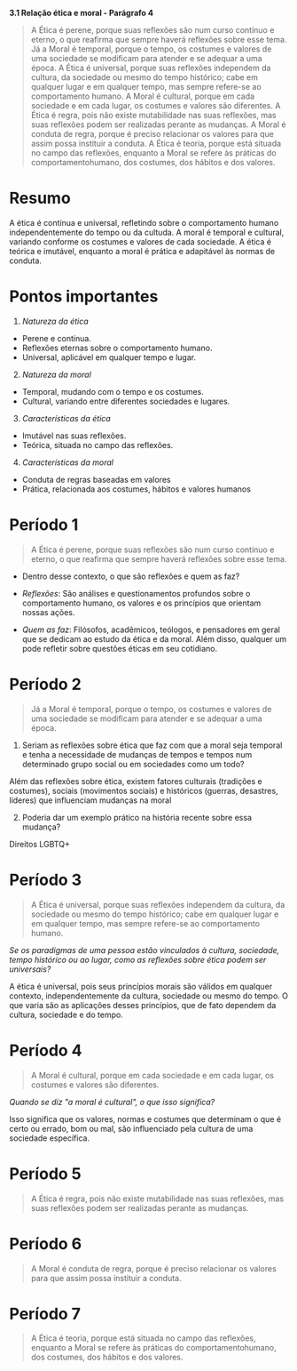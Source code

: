 **3.1 Relação ética e moral - Parágrafo 4**

> A Ética é perene, porque suas reflexões são num curso contínuo e eterno, o que reafirma que sempre haverá reflexões sobre esse tema. Já a Moral é temporal, porque o tempo, os costumes e valores de uma sociedade se modificam para atender e se adequar a uma época. A Ética é universal, porque suas reflexões independem da cultura, da sociedade ou mesmo do tempo histórico; cabe em qualquer lugar e em qualquer tempo, mas sempre refere-se ao comportamento humano. A Moral é cultural, porque em cada sociedade e em cada lugar, os costumes e valores são diferentes. A Ética é regra, pois não existe mutabilidade nas suas reflexões, mas suas reflexões podem ser realizadas perante as mudanças. A Moral é conduta de regra, porque é preciso relacionar os valores para que assim possa instituir a conduta. A Ética é teoria, porque está situada no campo das reflexões, enquanto a Moral se refere às práticas do comportamentohumano, dos costumes, dos hábitos e dos valores.

# Resumo

A ética é contínua e universal, refletindo sobre o comportamento humano independentemente do tempo ou da cultuda. A moral é temporal e cultural, variando conforme os costumes e valores de cada sociedade. A ética é teórica e imutável, enquanto a moral é prática e adapitável às normas de conduta.

# Pontos importantes

1. *Natureza da ética*
   
- Perene e contínua.
- Reflexões eternas sobre o comportamento humano.
- Universal, aplicável em qualquer tempo e lugar.

2. *Natureza da moral*
   
- Temporal, mudando com o tempo e os costumes.
- Cultural, variando entre diferentes sociedades e lugares.
     
3. *Características da ética*
   
- Imutável nas suas reflexões.
- Teórica, situada no campo das reflexões.
  
4. *Características da moral*

- Conduta de regras baseadas em valores
- Prática, relacionada aos costumes, hábitos e valores humanos

# Período 1

> A Ética é perene, porque suas reflexões são num curso contínuo e eterno, o que reafirma que sempre haverá reflexões sobre esse tema. 

* Dentro desse contexto, o que são reflexões e quem as faz?

- *Reflexões*: São análises e questionamentos profundos sobre o comportamento humano, os valores e os princípios que orientam nossas ações.
  
- *Quem as faz*: Filósofos, acadêmicos, teólogos, e pensadores em geral que se dedicam ao estudo da ética e da moral. Além disso, qualquer um pode refletir sobre questões éticas em seu cotidiano.

# Período 2 

> Já a Moral é temporal, porque o tempo, os costumes e valores de uma sociedade se modificam para atender e se adequar a uma época.

1. Seriam as reflexões sobre ética que faz com que a moral seja temporal e tenha a necessidade de mudanças de tempos e tempos num determinado grupo social ou em sociedades como um todo?
   
Além das reflexões sobre ética, existem fatores culturais (tradições e costumes), sociais (movimentos sociais) e históricos (guerras, desastres, líderes) que influenciam mudanças na moral

2. Poderia dar um exemplo prático na história recente sobre essa mudança?

Direitos LGBTQ+

# Período 3

> A Ética é universal, porque suas reflexões independem da cultura, da sociedade ou mesmo do tempo histórico; cabe em qualquer lugar e em qualquer tempo, mas sempre refere-se ao comportamento humano. 

*Se os paradigmas de uma pessoa estão vinculados à cultura, sociedade, tempo histórico ou ao lugar, como as reflexões sobre ética podem ser universais?*

A ética é universal, pois seus princípios morais são válidos em qualquer contexto, independentemente da cultura, sociedade ou mesmo do tempo. O que varia são as aplicações desses princípios, que de fato dependem da cultura, sociedade e do tempo.

# Período 4

> A Moral é cultural, porque em cada sociedade e em cada lugar, os costumes e valores são diferentes. 

*Quando se diz "a moral é cultural", o que isso significa?*

Isso significa que os valores, normas e costumes que determinam o que é certo ou errado, bom ou mal, são influenciado pela cultura de uma sociedade específica.

# Período 5

> A Ética é regra, pois não existe mutabilidade nas suas reflexões, mas suas reflexões podem ser realizadas perante as mudanças. 

# Período 6 

> A Moral é conduta de regra, porque é preciso relacionar os valores para que assim possa instituir a conduta. 

# Período 7

> A Ética é teoria, porque está situada no campo das reflexões, enquanto a Moral se refere às práticas do comportamentohumano, dos costumes, dos hábitos e dos valores.